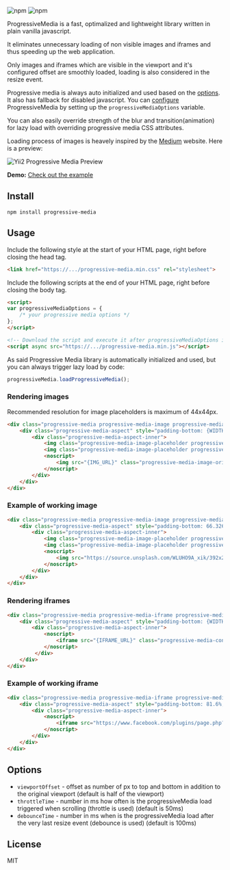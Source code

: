 ![npm](https://img.shields.io/npm/v/progressive-media.svg)
![npm](https://img.shields.io/npm/dt/progressive-media.svg)

ProgressiveMedia is a fast, optimalized and lightweight library written in plain vanilla javascript. 

It eliminates unnecessary loading of non visible images and iframes and thus speeding up the web application.

Only images and iframes which are visible in the viewport and it's configured offset are smoothly loaded, loading is also considered in the resize event.

Progressive media is always auto initialized and used based on the [options](#options). It also has fallback for disabled javascript.
You can [configure](#usage) ProgressiveMedia by setting up the `progressiveMediaOptions` variable. 

You can also easily override strength of the blur and transition(animation) for lazy load with overriding progressive media CSS attributes.

Loading process of images is heavely inspired by the [Medium](https://medium.com/) website. Here is a preview:

![Yii2 Progressive Media Preview](https://i.imgur.com/rg3fBtT.gif)

**Demo:** [Check out the example](https://faboslav.github.io/progressive-media-demo/)

## Install
```
npm install progressive-media
```

## Usage
Include the following style at the start of your HTML page, right before closing the head tag.
```html
<link href="https://.../progressive-media.min.css" rel="stylesheet">
```

Include the following scripts at the end of your HTML page, right before closing the body tag.
```html
<script>
var progressiveMediaOptions = {
    /* your progressive media options */
};
</script>

<!-- Download the script and execute it after progressiveMediaOptions is defined -->
<script async src="https://.../progressive-media.min.js"></script>
```

As said Progressive Media library is automatically initialized and used, but you can always trigger lazy load by code:
```javascript
progressiveMedia.loadProgressiveMedia();
```

### Rendering images
Recommended resolution for image placeholders is maximum of 44x44px.
 
```html
<div class="progressive-media progressive-media-image progressive-media-unloaded" style="max-width: {WIDTH}px; max-height: {HEIGHT}px;" data-img-src="{IMG_URL}">
    <div class="progressive-media-aspect" style="padding-bottom: {WIDTH_x_HEIGHT_ASPECT_RATIO}%;">
        <div class="progressive-media-aspect-inner">
            <img class="progressive-media-image-placeholder progressive-media-content progressive-media-blur" src="{PLACEHOLDER_IMG_URL}">
            <img class="progressive-media-image-placeholder progressive-media-image-placeholder-edge progressive-media-content" src="{PLACEHOLDER_IMG_URL}">
            <noscript>
                <img src="{IMG_URL}" class="progressive-media-image-original progressive-media-content">
            </noscript>
        </div>
    </div>
</div>
```


### Example of working image
```html
<div class="progressive-media progressive-media-image progressive-media-unloaded" style="max-width: 392px; max-height: 260px;" data-img-src="https://source.unsplash.com/WLUHO9A_xik/392x260">
    <div class="progressive-media-aspect" style="padding-bottom: 66.32653061%;">
        <div class="progressive-media-aspect-inner">
            <img class="progressive-media-image-placeholder progressive-media-content progressive-media-blur" src="https://source.unsplash.com/WLUHO9A_xik/44x44">
            <img class="progressive-media-image-placeholder progressive-media-image-placeholder-edge progressive-media-content" src="https://source.unsplash.com/WLUHO9A_xik/44x44">
            <noscript>
                <img src="https://source.unsplash.com/WLUHO9A_xik/392x260" class="progressive-media-image-original progressive-media-content">
            </noscript>
        </div>
    </div>
</div>
```

### Rendering iframes
```html
<div class="progressive-media progressive-media-iframe progressive-media-unloaded" style="max-width: {WIDTH}px; max-height: {HEIGHT}px;" data-src="{IFRAME_URL}">
    <div class="progressive-media-aspect" style="padding-bottom: {WIDTH_x_HEIGHT_ASPECT_RATIO}%;">
        <div class="progressive-media-aspect-inner">
            <noscript>
                <iframe src="{IFRAME_URL}" class="progressive-media-content"></iframe>
            </noscript>
         </div>
    </div>
</div>
```

### Example of working iframe
```html
<div class="progressive-media progressive-media-iframe progressive-media-unloaded" style="max-width: 500px; max-height: 408px;" data-src="https://www.facebook.com/plugins/page.php?href=https://www.facebook.com/facebook/&tabs=timeline&width=500&height=408&small_header=false&adapt_container_width=true&hide_cover=false&show_facepile=true&appId">
    <div class="progressive-media-aspect" style="padding-bottom: 81.6%;">
        <div class="progressive-media-aspect-inner">
            <noscript>
                <iframe src="https://www.facebook.com/plugins/page.php?href=https://www.facebook.com/facebook/&tabs=timeline&width=500&height=408&small_header=false&adapt_container_width=true&hide_cover=false&show_facepile=true&appId" class="progressive-media-content"></iframe>
            </noscript>
        </div>
    </div>
</div>
```

## Options
- `viewportOffset` - offset as number of px to top and bottom in addition to the original viewport (default is half of the viewport)
- `throttleTime` - number in ms how often is the progressiveMedia load triggered when scrolling (throttle is used) (default is 50ms)
- `debounceTime` - number in ms when is the progressiveMedia load after the very last resize event (debounce is used) (default is 100ms)


## License
MIT
